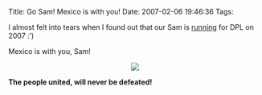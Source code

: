 Title: Go Sam! Mexico is with you!
Date: 2007-02-06 19:46:36
Tags: 

<p>I almost felt into tears when I found out that our Sam is <a href="http://sam2007.zoy.org/" target="_blank">running</a> for DPL on 2007 :&#8217;)

Mexico is with you, Sam!
</p>
<p align="center"><img src="http://www.damog.net/files/misc/sam2007mx.gif"/></p>
<strong>The people united, will never be defeated! </strong>
